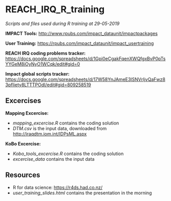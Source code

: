 # REACH_IRQ_R_training
*Scripts and files used during R training at 29-05-2019*

**IMPACT Tools:** http://www.rpubs.com/impact_dataunit/impactpackages

**User Training:** https://rpubs.com/impact_dataunit/impact_usertraining 

**REACH IRQ coding problems tracker:** https://docs.google.com/spreadsheets/d/1Gpi0eCgakFqenXWQfgxBvP0pTsYYGeM8iOyNyO1WCqk/edit#gid=0

**Impact global scripts tracker:** https://docs.google.com/spreadsheets/d/17W58YnJAmeE3lSNVrIjvQaFwz83pfIiety8LTTTPOdI/edit#gid=809258519 


## Excercises
**Mapping Excercise:**
- *mapping_excercise.R* contains the coding solution
- *DTM.csv* is the input data, downloaded from http://iraqdtm.iom.int/IDPsML.aspx 

**KoBo Excercise:**
- *Kobo_tools_excercise.R* contains the coding solution
- *excercise_data* contains the input data


## Resources
- R for data science: https://r4ds.had.co.nz/
- *user_training_slides.html* contains the presentation in the morning